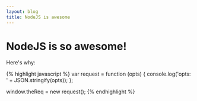 ```yaml
---
layout: blog
title: NodeJS is awesome
---
```


<h1>NodeJS is so awesome!</h1>

Here's why:

<div class="syntax">
{% highlight javascript %}
var request = function (opts) {
  console.log('opts: ' + JSON.stringify(opts));
};

window.theReq = new request();
{% endhighlight %}
</div>
